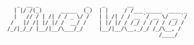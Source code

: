          _  __ _               _    _       __                 
        | |/ /(_)      _____  (_)  | |     / /___ _____  ____ _
        |   // / | /| / / _ \/ /   | | /| / / __ `/ __ \/ __ `/
       /   |/ /| |/ |/ /  __/ /    | |/ |/ / /_/ / / / / /_/ / 
      /_/|_/_/ |__/|__/\___/_/     |__/|__/\__,_/_/ /_/\__, /  
                                                      /____/   
